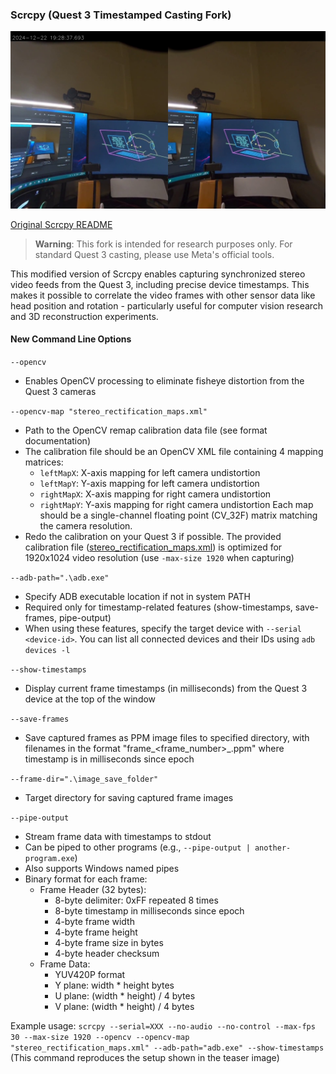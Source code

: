 ### Scrcpy (Quest 3 Timestamped Casting Fork)

![Quest 3 Stereo Capture](assets/quest3_stereo_capture.png)

[Original Scrcpy README](Original_README.md)

> **Warning**: This fork is intended for research purposes only. For standard Quest 3 casting, please use Meta's official tools.

This modified version of Scrcpy enables capturing synchronized stereo video feeds from the Quest 3, including precise device timestamps. This makes it possible to correlate the video frames with other sensor data like head position and rotation - particularly useful for computer vision research and 3D reconstruction experiments.

#### New Command Line Options

`--opencv`
- Enables OpenCV processing to eliminate fisheye distortion from the Quest 3 cameras

`--opencv-map "stereo_rectification_maps.xml"` 
- Path to the OpenCV remap calibration data file (see format documentation)
- The calibration file should be an OpenCV XML file containing 4 mapping matrices:
    - `leftMapX`: X-axis mapping for left camera undistortion
    - `leftMapY`: Y-axis mapping for left camera undistortion  
    - `rightMapX`: X-axis mapping for right camera undistortion
    - `rightMapY`: Y-axis mapping for right camera undistortion
    Each map should be a single-channel floating point (CV_32F) matrix matching the camera resolution.
- Redo the calibration on your Quest 3 if possible. The provided calibration file ([stereo_rectification_maps.xml](assets/stereo_rectification_maps.xml)) is optimized for 1920x1024 video resolution (use `-max-size 1920` when capturing)

`--adb-path=".\adb.exe"`
- Specify ADB executable location if not in system PATH
- Required only for timestamp-related features (show-timestamps, save-frames, pipe-output)
- When using these features, specify the target device with `--serial <device-id>`. You can list all connected devices and their IDs using `adb devices -l`

`--show-timestamps`
- Display current frame timestamps (in milliseconds) from the Quest 3 device at the top of the window

`--save-frames`
- Save captured frames as PPM image files to specified directory, with filenames in the format "frame_<frame_number>_<timestamp>.ppm" where timestamp is in milliseconds since epoch

`--frame-dir=".\image_save_folder"`
- Target directory for saving captured frame images

`--pipe-output`
- Stream frame data with timestamps to stdout
- Can be piped to other programs (e.g., `--pipe-output | another-program.exe`) 
- Also supports Windows named pipes
- Binary format for each frame:
  - Frame Header (32 bytes):
    - 8-byte delimiter: 0xFF repeated 8 times
    - 8-byte timestamp in milliseconds since epoch
    - 4-byte frame width
    - 4-byte frame height  
    - 4-byte frame size in bytes
    - 4-byte header checksum
  - Frame Data:
    - YUV420P format
    - Y plane: width * height bytes
    - U plane: (width * height) / 4 bytes
    - V plane: (width * height) / 4 bytes

Example usage:
`scrcpy --serial=XXX --no-audio --no-control --max-fps 30 --max-size 1920 --opencv --opencv-map "stereo_rectification_maps.xml" --adb-path="adb.exe" --show-timestamps` (This command reproduces the setup shown in the teaser image)
